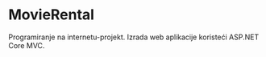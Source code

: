 # MovieRental
Programiranje na internetu-projekt. Izrada web aplikacije koristeći ASP.NET Core MVC.
